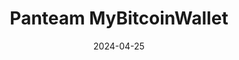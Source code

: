 ---
title: Panteam MyBitcoinWallet
appId: mybitcoin.wallet
authors:
- danny
released: 2018-02-27
discontinued: 
updated: 2023-02-23
version: 1.89.0.0
provider: Panteam Ltd.
providerWebsite: http://panteam.net
website: 
repository: https://github.com/panteam-net/pt.BTC
issue: 
icon: 
bugbounty: 
meta: defunct
verdict: wip
date: 2024-04-25
reviewArchive:
twitter: 
social:
features:
---